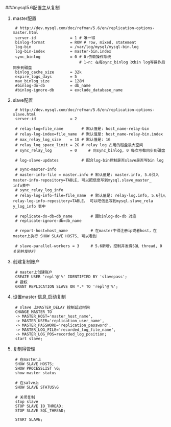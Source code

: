 ###mysql5.6配置主从复制

1. master配置
        
        # http://dev.mysql.com/doc/refman/5.6/en/replication-options-master.html
        server-id               = 1 # 唯一得
        binlog-format           = ROW # row, mixed, statement
        log-bin                 = /var/log/mysql/mysql-bin.log
        log-bin-index           = master-bin.index
        sync_binlog             = 0 # 0:依赖操作系统
                                    # 1~n: 在每sync_binlog 次bin log写操作后同步到磁盘
        binlog_cache_size       = 32k
        expire_logs_days        = 5
        max_binlog_size         = 128M
        #binlog-do-db           = db_name 
        #binlog-ignore-db       = exclude_database_name
         
2. slave配置

        # http://dev.mysql.com/doc/refman/5.6/en/replication-options-slave.html
        server-id               = 2
        
        # relay-log=file_name        # 默认值是: host_name-relay-bin
        # relay-log-index=file_name  # 默认值是: host_name-relay-bin.index
        # max_relay_log_size    = 1G # 默认值是: 1G
        # relay_log_space_limit = 2G # relay log 占用的磁盘最大空间
        # sync_relay_log        = 0     # 同sync_binlog, 0 每次写都同步到磁盘

        # log-slave-updates          # 配合log-bin控制是否slave是否写bin log

        # sync-master-info  
        # master-info-file = master.info # 默认值是: master.info, 5.6引入master-info-repository=TABLE, 可以把信息写到mysql.slave_master_    info表中
        # sync_relay_log_info 
        # relay-log-info-file=file_name  # 默认值是: relay-log.info, 5.6引入relay-log-info-repository=TABLE， 可以吧信息写到mysql.slave_rela    y_log_info 表中

        # replicate-do-db=db_name        # 跟binlog-do-db 对应
        # replicate-ignore-db=db_name  

        # report-host=host_name          # 在master中得注册ip或者host，在master上执行 SHOW SLAVE HOSTS, 可以看到

        # slave-parallel-workers = 3     # 5.6新增，控制并发得SQL thread, 0 关闭并发执行

3. 创建复制账户
       
        # master上创建账户
        CREATE USER 'repl'@'%' IDENTIFIED BY 'slavepass';
        # 授权
        GRANT REPLICATION SLAVE ON *.* TO 'repl'@'%';
        

4. 设置master 信息,启动复制

        # slave 上MASTER_DELAY 控制延迟时间
        CHANGE MASTER TO
        -> MASTER_HOST='master_host_name',
        -> MASTER_USER='replication_user_name',
        -> MASTER_PASSWORD='replication_password',
        -> MASTER_LOG_FILE='recorded_log_file_name',
        -> MASTER_LOG_POS=recorded_log_position;
        start slave;

7. 复制得管理

        # 在master上
        SHOW SLAVE HOSTS;
        SHOW PROCESSLIST \G;
        show master status

        # 在salve上 
        SHOW SLAVE STATUS\G

        # 关闭复制
        stop slave
        STOP SLAVE IO_THREAD;
        STOP SLAVE SQL_THREAD;

        START SLAVE;
